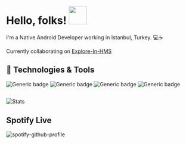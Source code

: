# Hello, folks! <img src="https://user-images.githubusercontent.com/26417041/161840565-7103aafa-fe87-46f8-8376-1bb81855617e.gif" width="48" height="48">

I'm a Native Android Developer working in Istanbul, Turkey. 💻☕

Currently collaborating on [Explore-In-HMS](https://github.com/Explore-In-HMS)

## 🔧 Technologies & Tools

![Generic badge](https://img.shields.io/badge/Platform-Android-red.svg)
![Generic badge](https://img.shields.io/badge/Editor-Android%20Studio-blue.svg)
![Generic badge](https://img.shields.io/badge/Code-Kotlin-green.svg)
![Generic badge](https://img.shields.io/badge/Code-Java-green.svg)

## 
![Stats](https://github-readme-stats.vercel.app/api?username=yunusemrre&theme=tokyonight)

## Spotify Live
![spotify-github-profile](https://spotify-github-profile.vercel.app/api/view?uid=yunusemreee96&cover_image=true&theme=novatorem&bar_color=000000&bar_color_cover=true)

